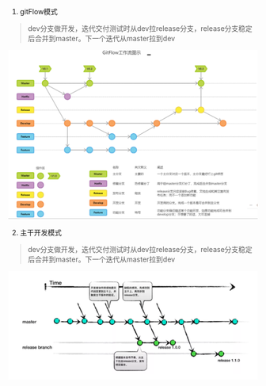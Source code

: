     
1. gitFlow模式
> dev分支做开发，迭代交付测试时从dev拉release分支，release分支稳定后合并到master。下一个迭代从master拉到dev
  
![](https://github.com/dqcer/docs/blob/main/docs/_images/Git-Flow%20%E6%A8%A1%E5%BC%8F.png)  
                     
2. 主干开发模式
> dev分支做开发，迭代交付测试时从dev拉release分支，release分支稳定后合并到master。下一个迭代从master拉到dev

![](https://github.com/dqcer/docs/blob/main/docs/_images/%E4%B8%BB%E5%B9%B2%E5%BC%80%E5%8F%91%E6%A8%A1%E5%BC%8F.png)